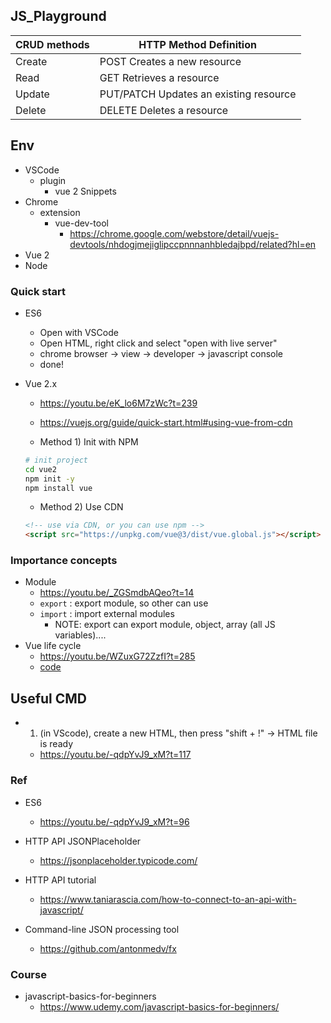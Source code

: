 ## JS_Playground

CRUD methods | HTTP Method	Definition 
------------ | -------------
Create	|  POST	Creates a new resource
Read	|  GET Retrieves a resource
Update	|  PUT/PATCH Updates an existing resource
Delete	|  DELETE Deletes a resource


## Env
- VSCode
	- plugin
		- vue 2 Snippets
- Chrome
	- extension
		- vue-dev-tool
			- https://chrome.google.com/webstore/detail/vuejs-devtools/nhdogjmejiglipccpnnnanhbledajbpd/related?hl=en
- Vue 2
- Node

### Quick start
- ES6
	- Open with VSCode
	- Open HTML, right click and select "open with live server"
	- chrome browser -> view -> developer -> javascript console
	- done!

- Vue 2.x
	- https://youtu.be/eK_lo6M7zWc?t=239
	- https://vuejs.org/guide/quick-start.html#using-vue-from-cdn

	- Method 1) Init with NPM
	```bash
	# init project
	cd vue2
	npm init -y  
	npm install vue      
	```

	- Method 2) Use CDN
	```html
	<!-- use via CDN, or you can use npm -->
	<script src="https://unpkg.com/vue@3/dist/vue.global.js"></script>
	```

### Importance concepts
- Module
	- https://youtu.be/_ZGSmdbAQeo?t=14
	- `export` : export module, so other can use
	- `import` : import external modules
		- NOTE: export can export module, object, array (all JS variables)....
- Vue life cycle
	- https://youtu.be/WZuxG72ZzfI?t=285
	- [code](https://github.com/yennanliu/JS_Playground/blob/master/ref_project/vue2/4%E3%80%81%E7%94%9F%E5%91%BD%E5%91%A8%E6%9C%9F%E9%92%A9%E5%AD%90%E5%87%BD%E6%95%B0/1%E3%80%81%E7%94%9F%E5%91%BD%E5%91%A8%E6%9C%9F.html)

## Useful CMD
- 1) (in VScode), create a new HTML, then press "shift + !" -> HTML file is ready
	- https://youtu.be/-qdpYvJ9_xM?t=117

### Ref
- ES6
	- https://youtu.be/-qdpYvJ9_xM?t=96

- HTTP API JSONPlaceholder
	- https://jsonplaceholder.typicode.com/
- HTTP API tutorial
	- https://www.taniarascia.com/how-to-connect-to-an-api-with-javascript/
- Command-line JSON processing tool
	- https://github.com/antonmedv/fx

### Course 
- javascript-basics-for-beginners
	- https://www.udemy.com/javascript-basics-for-beginners/
